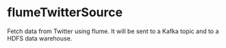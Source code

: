 # flumeTwitterSource
Fetch data from Twitter using flume. It will be sent to a Kafka topic and to a HDFS data warehouse.
